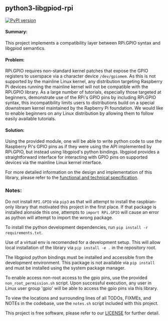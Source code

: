 ## python3-libgpiod-rpi

[![PyPI version](https://badge.fury.io/py/RPi.GPIO2.svg)](https://badge.fury.io/py/RPi.GPIO2)

#### Summary:

This project implements a compatibility layer between RPi.GPIO syntax and libgpiod semantics.

#### Problem:

RPi.GPIO requires non-standard kernel patches that expose the GPIO registers to userspace via
a character device `/dev/gpiomem`. As this is not supported by the mainline Linux kernel, any
distribution targeting Raspberry Pi devices running the mainline kernel will not be compatible
with the RPi.GPIO library. As a large number of tutorials, especially those targeted at
beginners, demonstrate use of the RPi's GPIO pins by including RPi.GPIO syntax, this
incompatibility limits users to distributions build on a special downstream kernel maintained
by the Rapberry Pi foundation. We would like to enable beginners on any Linux distribution
by allowing them to follow easily available tutorials.

#### Solution:
Using the provided module, one will be able to write python code to use the Raspberry Pi's
GPIO pins as if they were using the API implemented by RPi.GPIO, but instead using
libgpiod's python bindings. libgpiod provides a straightforward interface for interacting
with GPIO pins on supported devices via the mainline Linux kernel interface.

For more detailed information on the design and implementation of this library, please
refer to the [functional and technical specification](https://github.com/underground-software/python3-libgpiod-rpi/blob/master/spec/spec.pdf).

### Notes:

Do not install `RPI.GPIO` via `pip3` as that will attempt to install the raspbian-only library
that motivated this project in the first place. If that package is installed alonside this one,
attempts to `import RPi.GPIO` will cause an error as python will attempt to import the wrong
package.

To install the python development dependencies, run `pip install -r requirements.txt`.

Use of a virtual env is recomended for a development setup. This will allow local installation
of the library via `pip install -e .` in the repository root.

The libgpiod python bindings must be installed and accessible from the development environment.
This package is not available via `pip install` and must be installed using the system package
manager.

To enable access non-root access to the gpio pins, use the provided `non_root_permission.sh`
script. Upon successful execution, any user in Linux user group 'gpio' will be able to access
the gpio pins via this library.

To view the locations and surrounding lines of all TODOs, FIXMEs, and NOTEs in the codebase,
use the `notes.sh` script included with this project.

This project is free software, please refer to our [LICENSE](https://github.com/underground-software/python3-libgpiod-rpi/blob/master/LICENSE.txt)
for further detail.
